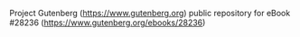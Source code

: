 Project Gutenberg (https://www.gutenberg.org) public repository for eBook #28236 (https://www.gutenberg.org/ebooks/28236)
